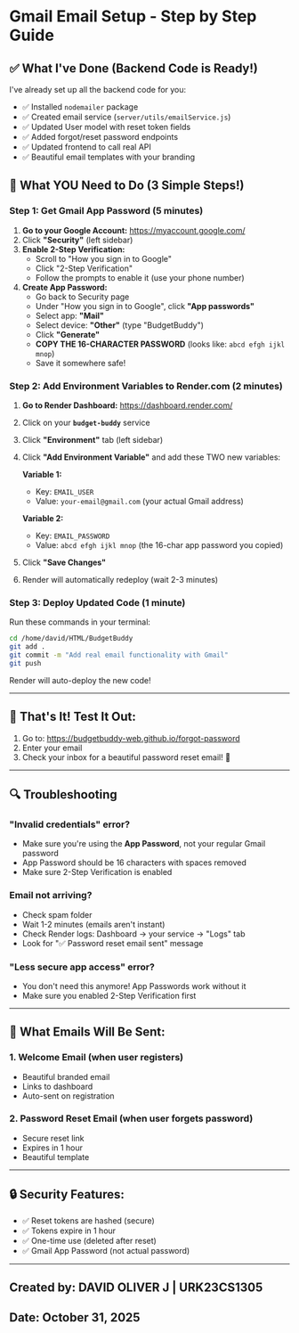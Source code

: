 # Gmail Email Setup - Step by Step Guide

## ✅ What I've Done (Backend Code is Ready!)

I've already set up all the backend code for you:
- ✅ Installed `nodemailer` package
- ✅ Created email service (`server/utils/emailService.js`)
- ✅ Updated User model with reset token fields
- ✅ Added forgot/reset password endpoints
- ✅ Updated frontend to call real API
- ✅ Beautiful email templates with your branding

## 🔧 What YOU Need to Do (3 Simple Steps!)

### Step 1: Get Gmail App Password (5 minutes)

1. **Go to your Google Account:** https://myaccount.google.com/
2. Click **"Security"** (left sidebar)
3. **Enable 2-Step Verification:**
   - Scroll to "How you sign in to Google"
   - Click "2-Step Verification"
   - Follow the prompts to enable it (use your phone number)
4. **Create App Password:**
   - Go back to Security page
   - Under "How you sign in to Google", click **"App passwords"**
   - Select app: **"Mail"**
   - Select device: **"Other"** (type "BudgetBuddy")
   - Click **"Generate"**
   - **COPY THE 16-CHARACTER PASSWORD** (looks like: `abcd efgh ijkl mnop`)
   - Save it somewhere safe!

### Step 2: Add Environment Variables to Render.com (2 minutes)

1. **Go to Render Dashboard:** https://dashboard.render.com/
2. Click on your **`budget-buddy`** service
3. Click **"Environment"** tab (left sidebar)
4. Click **"Add Environment Variable"** and add these TWO new variables:

   **Variable 1:**
   - Key: `EMAIL_USER`
   - Value: `your-email@gmail.com` (your actual Gmail address)

   **Variable 2:**
   - Key: `EMAIL_PASSWORD`
   - Value: `abcd efgh ijkl mnop` (the 16-char app password you copied)

5. Click **"Save Changes"**
6. Render will automatically redeploy (wait 2-3 minutes)

### Step 3: Deploy Updated Code (1 minute)

Run these commands in your terminal:

```bash
cd /home/david/HTML/BudgetBuddy
git add .
git commit -m "Add real email functionality with Gmail"
git push
```

Render will auto-deploy the new code!

---

## 🎉 That's It! Test It Out:

1. Go to: https://budgetbuddy-web.github.io/forgot-password
2. Enter your email
3. Check your inbox for a beautiful password reset email! 📧

---

## 🔍 Troubleshooting

### "Invalid credentials" error?
- Make sure you're using the **App Password**, not your regular Gmail password
- App Password should be 16 characters with spaces removed
- Make sure 2-Step Verification is enabled

### Email not arriving?
- Check spam folder
- Wait 1-2 minutes (emails aren't instant)
- Check Render logs: Dashboard → your service → "Logs" tab
- Look for "✅ Password reset email sent" message

### "Less secure app access" error?
- You don't need this anymore! App Passwords work without it
- Make sure you enabled 2-Step Verification first

---

## 📧 What Emails Will Be Sent:

### 1. Welcome Email (when user registers)
- Beautiful branded email
- Links to dashboard
- Auto-sent on registration

### 2. Password Reset Email (when user forgets password)
- Secure reset link
- Expires in 1 hour
- Beautiful template

---

## 🔒 Security Features:

- ✅ Reset tokens are hashed (secure)
- ✅ Tokens expire in 1 hour
- ✅ One-time use (deleted after reset)
- ✅ Gmail App Password (not actual password)

---

## Created by: DAVID OLIVER J | URK23CS1305
## Date: October 31, 2025
